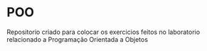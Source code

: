# POO
Repositorio criado para colocar os exercicios feitos no laboratorio relacionado a Programação Orientada a Objetos
